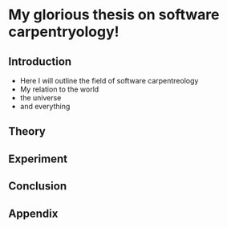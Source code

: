 # My glorious thesis on software carpentryology!

## Introduction

- Here I will outline the field of software carpentreology
- My relation to the world
- the universe
- and everything

## Theory

## Experiment

## Conclusion

## Appendix

